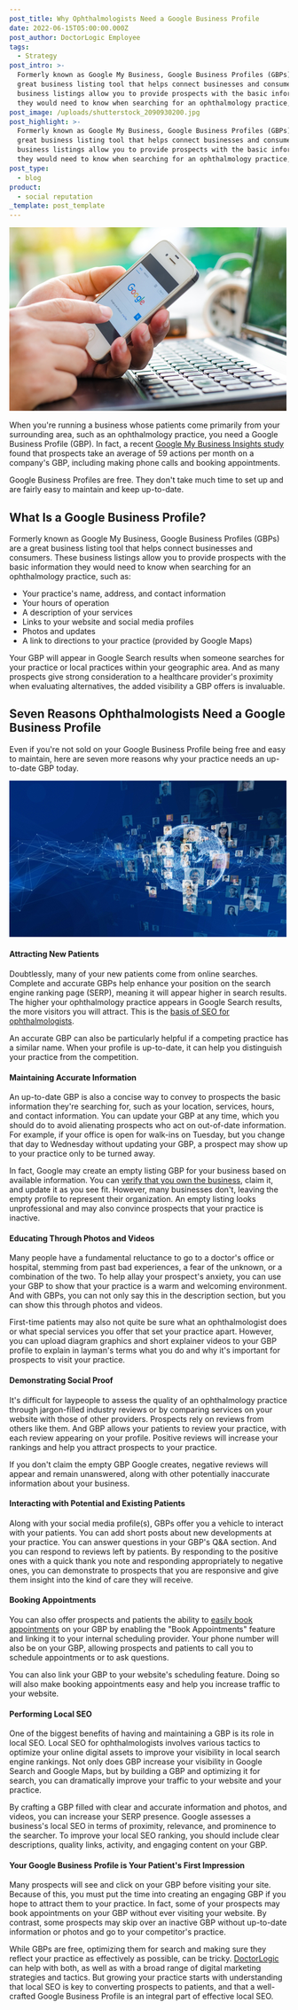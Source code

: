```yaml
---
post_title: Why Ophthalmologists Need a Google Business Profile
date: 2022-06-15T05:00:00.000Z
post_author: DoctorLogic Employee
tags:
  - Strategy
post_intro: >-
  Formerly known as Google My Business, Google Business Profiles (GBPs) are a
  great business listing tool that helps connect businesses and consumers. These
  business listings allow you to provide prospects with the basic information
  they would need to know when searching for an ophthalmology practice, such as:
post_image: /uploads/shutterstock_2090930200.jpg
post_highlight: >-
  Formerly known as Google My Business, Google Business Profiles (GBPs) are a
  great business listing tool that helps connect businesses and consumers. These
  business listings allow you to provide prospects with the basic information
  they would need to know when searching for an ophthalmology practice, such as:
post_type:
  - blog
product:
  - social reputation
_template: post_template
---
```


![](/uploads/shutterstock_426289192.jpg)

When you're running a business whose patients come primarily from your surrounding area, such as an ophthalmology practice, you need a Google Business Profile (GBP). In fact, a recent [Google My Business Insights study](https://www.brightlocal.com/research/google-my-business-insights-study/) found that prospects take an average of 59 actions per month on a company's GBP, including making phone calls and booking appointments.

Google Business Profiles are free. They don't take much time to set up and are fairly easy to maintain and keep up-to-date.

## **What Is a Google Business Profile?**

Formerly known as Google My Business, Google Business Profiles (GBPs) are a great business listing tool that helps connect businesses and consumers. These business listings allow you to provide prospects with the basic information they would need to know when searching for an ophthalmology practice, such as:

* Your practice's name, address, and contact information
* Your hours of operation
* A description of your services
* Links to your website and social media profiles
* Photos and updates
* A link to directions to your practice (provided by Google Maps)

Your GBP will appear in Google Search results when someone searches for your practice or local practices within your geographic area. And as many prospects give strong consideration to a healthcare provider's proximity when evaluating alternatives, the added visibility a GBP offers is invaluable.

## **Seven Reasons Ophthalmologists Need a Google Business Profile**

Even if you're not sold on your Google Business Profile being free and easy to maintain, here are seven more reasons why your practice needs an up-to-date GBP today.

![](/uploads/shutterstock_1497065660.jpg)

#### **Attracting New Patients**

Doubtlessly, many of your new patients come from online searches. Complete and accurate GBPs help enhance your position on the search engine ranking page (SERP), meaning it will appear higher in search results. The higher your ophthalmology practice appears in Google Search results, the more visitors you will attract. This is the [basis of SEO for ophthalmologists](https://doctorlogic.com/blog/seo-for-ophthalmologists-get-seen-by-google).

An accurate GBP can also be particularly helpful if a competing practice has a similar name. When your profile is up-to-date, it can help you distinguish your practice from the competition.

#### **Maintaining Accurate Information**

An up-to-date GBP is also a concise way to convey to prospects the basic information they're searching for, such as your location, services, hours, and contact information. You can update your GBP at any time, which you should do to avoid alienating prospects who act on out-of-date information. For example, if your office is open for walk-ins on Tuesday, but you change that day to Wednesday without updating your GBP, a prospect may show up to your practice only to be turned away.

In fact, Google may create an empty listing GBP for your business based on available information. You can [verify that you own the business](https://support.google.com/business/answer/6300716?_ga=2.215063895.1515999346.1653745888-632497739.1622494663), claim it, and update it as you see fit. However, many businesses don't, leaving the empty profile to represent their organization. An empty listing looks unprofessional and may also convince prospects that your practice is inactive.

#### **Educating Through Photos and Videos**

Many people have a fundamental reluctance to go to a doctor's office or hospital, stemming from past bad experiences, a fear of the unknown, or a combination of the two. To help allay your prospect's anxiety, you can use your GBP to show that your practice is a warm and welcoming environment. And with GBPs, you can not only say this in the description section, but you can show this through photos and videos.

First-time patients may also not quite be sure what an ophthalmologist does or what special services you offer that set your practice apart. However, you can upload diagram graphics and short explainer videos to your GBP profile to explain in layman's terms what you do and why it's important for prospects to visit your practice.

#### **Demonstrating Social Proof**

It's difficult for laypeople to assess the quality of an ophthalmology practice through jargon-filled industry reviews or by comparing services on your website with those of other providers. Prospects rely on reviews from others like them. And GBP allows your patients to review your practice, with each review appearing on your profile. Positive reviews will increase your rankings and help you attract prospects to your practice.

If you don't claim the empty GBP Google creates, negative reviews will appear and remain unanswered, along with other potentially inaccurate information about your business.

#### **Interacting with Potential and Existing Patients**

Along with your social media profile(s), GBPs offer you a vehicle to interact with your patients. You can add short posts about new developments at your practice. You can answer questions in your GBP's Q&A section. And you can respond to reviews left by patients. By responding to the positive ones with a quick thank you note and responding appropriately to negative ones, you can demonstrate to prospects that you are responsive and give them insight into the kind of care they will receive.

#### **Booking Appointments**

You can also offer prospects and patients the ability to [easily book appointments](https://support.google.com/business/answer/7475773?hl=en#:\~:text=Your%20scheduling%20provider%20account%20is,automatically%20eligible%20to%20receive%20bookings.) on your GBP by enabling the "Book Appointments" feature and linking it to your internal scheduling provider. Your phone number will also be on your GBP, allowing prospects and patients to call you to schedule appointments or to ask questions.

You can also link your GBP to your website's scheduling feature. Doing so will also make booking appointments easy and help you increase traffic to your website.

#### **Performing Local SEO**

One of the biggest benefits of having and maintaining a GBP is its role in local SEO. Local SEO for ophthalmologists involves various tactics to optimize your online digital assets to improve your visibility in local search engine rankings. Not only does GBP increase your visibility in Google Search and Google Maps, but by building a GBP and optimizing it for search, you can dramatically improve your traffic to your website and your practice.

By crafting a GBP filled with clear and accurate information and photos, and videos, you can increase your SERP presence. Google assesses a business's local SEO in terms of proximity, relevance, and prominence to the searcher. To improve your local SEO ranking, you should include clear descriptions, quality links, activity, and engaging content on your GBP.

#### **Your Google Business Profile is Your Patient's First Impression**

Many prospects will see and click on your GBP before visiting your site. Because of this, you must put the time into creating an engaging GBP if you hope to attract them to your practice. In fact, some of your prospects may book appointments on your GBP without ever visiting your website. By contrast, some prospects may skip over an inactive GBP without up-to-date information or photos and go to your competitor's practice.

While GBPs are free, optimizing them for search and making sure they reflect your practice as effectively as possible, can be tricky. [DoctorLogic](https://doctorlogic.com/) can help with both, as well as with a broad range of digital marketing strategies and tactics. But growing your practice starts with understanding that local SEO is key to converting prospects to patients, and that a well-crafted Google Business Profile is an integral part of effective local SEO.
